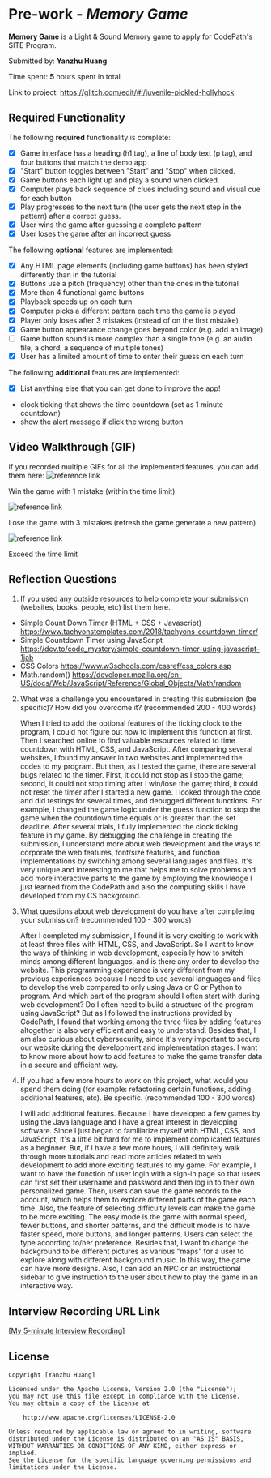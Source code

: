 # Pre-work - *Memory Game*

**Memory Game** is a Light & Sound Memory game to apply for CodePath's SITE Program.

Submitted by: **Yanzhu Huang**

Time spent: **5** hours spent in total

Link to project: https://glitch.com/edit/#!/juvenile-pickled-hollyhock

## Required Functionality

The following **required** functionality is complete:

* [x] Game interface has a heading (h1 tag), a line of body text (p tag), and four buttons that match the demo app
* [x] "Start" button toggles between "Start" and "Stop" when clicked.
* [x] Game buttons each light up and play a sound when clicked.
* [x] Computer plays back sequence of clues including sound and visual cue for each button
* [x] Play progresses to the next turn (the user gets the next step in the pattern) after a correct guess.
* [x] User wins the game after guessing a complete pattern
* [x] User loses the game after an incorrect guess

The following **optional** features are implemented:

* [x] Any HTML page elements (including game buttons) has been styled differently than in the tutorial
* [x] Buttons use a pitch (frequency) other than the ones in the tutorial
* [x] More than 4 functional game buttons
* [x] Playback speeds up on each turn
* [x] Computer picks a different pattern each time the game is played
* [x] Player only loses after 3 mistakes (instead of on the first mistake)
* [x] Game button appearance change goes beyond color (e.g. add an image)
* [ ] Game button sound is more complex than a single tone (e.g. an audio file, a chord, a sequence of multiple tones)
* [x] User has a limited amount of time to enter their guess on each turn

The following **additional** features are implemented:

- [x] List anything else that you can get done to improve the app!
- clock ticking that shows the time countdown (set as 1 minute countdown)
- show the alert message if click the wrong button

## Video Walkthrough (GIF)

If you recorded multiple GIFs for all the implemented features, you can add them here:
![reference link](https://i.imgur.com/jGoRTnK.gif)

Win the game with 1 mistake (within the time limit)

![reference link](https://i.imgur.com/8uUIGMf.gif)

Lose the game with 3 mistakes (refresh the game generate a new pattern)

![reference link](https://i.imgur.com/lZgghi7.gif)

Exceed the time limit

## Reflection Questions
1. If you used any outside resources to help complete your submission (websites, books, people, etc) list them here.
- Simple Count Down Timer (HTML + CSS + Javascript) https://www.tachyonstemplates.com/2018/tachyons-countdown-timer/
- Simple Countdown Timer using JavaScript
https://dev.to/code_mystery/simple-countdown-timer-using-javascript-1jab
- CSS Colors
https://www.w3schools.com/cssref/css_colors.asp
- Math.random()
https://developer.mozilla.org/en-US/docs/Web/JavaScript/Reference/Global_Objects/Math/random


2. What was a challenge you encountered in creating this submission (be specific)? How did you overcome it? (recommended 200 - 400 words)

    When I tried to add the optional features of the ticking clock to the program, I could not figure out how to implement this function at first. Then I searched online to find valuable resources related to time countdown with HTML, CSS, and JavaScript. After comparing several websites, I found my answer in two websites and implemented the codes to my program. But then, as I tested the game, there are several bugs related to the timer. First, it could not stop as I stop the game; second, it could not stop timing after I win/lose the game; third, it could not reset the timer after I started a new game. I looked through the code and did testings for several times, and debugged different functions. For example, I changed the game logic under the guess function to stop the game when the countdown time equals or is greater than the set deadline. After several trials, I fully implemented the clock ticking feature in my game. By debugging the challenge in creating the submission, I understand more about web development and the ways to corporate the web features, font/size features, and function implementations by switching among several languages and files. It's very unique and interesting to me that helps me to solve problems and add more interactive parts to the game by employing the knowledge I just learned from the CodePath and also the computing skills I have developed from my CS background.

3. What questions about web development do you have after completing your submission? (recommended 100 - 300 words)

    After I completed my submission, I found it is very exciting to work with at least three files with HTML, CSS, and JavaScript. So I want to know the ways of thinking in web development, especially how to switch minds among different languages, and is there any order to develop the website.
    This programming experience is very different from my previous experiences because I need to use several languages and files to develop the web compared to only using Java or C or Python to program. And which part of the program should I often start with during web development? Do I often need to build a structure of the program using JavaScript? But as I followed the instructions provided by CodePath, I found that working among the three files by adding features altogether is also very efficient and easy to understand.
    Besides that, I am also curious about cybersecurity, since it's very important to secure our website during the development and implementation stages. I want to know more about how to add features to make the game transfer data in a secure and efficient way.


4. If you had a few more hours to work on this project, what would you spend them doing (for example: refactoring certain functions, adding additional features, etc). Be specific. (recommended 100 - 300 words)

    I will add additional features. Because I have developed a few games by using the Java language and I have a great interest in developing software. Since I just began to familiarize myself with HTML, CSS, and JavaScript, it's a little bit hard for me to implement complicated features as a beginner. But, if I have a few more hours, I will definitely walk through more tutorials and read more articles related to web development to add more exciting features to my game. For example, I want to have the function of user login with a sign-in page so that users can first set their username and password and then log in to their own personalized game. Then, users can save the game records to the account, which helps them to explore different parts of the game each time. Also, the feature of selecting difficulty levels can make the game to be more exciting. The easy mode is the game with normal speed, fewer buttons, and shorter patterns, and the difficult mode is to have faster speed, more buttons, and longer patterns. Users can select the type according to/her preference. Besides that, I want to change the background to be different pictures as various "maps" for a user to explore along with different background music. In this way, the game can have more designs. Also, I can add an NPC or an instructional sidebar to give instruction to the user about how to play the game in an interactive way.

## Interview Recording URL Link

[[My 5-minute Interview Recording](https://www.dropbox.com/s/br8sopyaj3rty0k/Yanzhu%20Huang%20Interview%20Recording.mp4?dl=0)]


## License

    Copyright [Yanzhu Huang]

    Licensed under the Apache License, Version 2.0 (the "License");
    you may not use this file except in compliance with the License.
    You may obtain a copy of the License at

        http://www.apache.org/licenses/LICENSE-2.0

    Unless required by applicable law or agreed to in writing, software
    distributed under the License is distributed on an "AS IS" BASIS,
    WITHOUT WARRANTIES OR CONDITIONS OF ANY KIND, either express or implied.
    See the License for the specific language governing permissions and
    limitations under the License.
